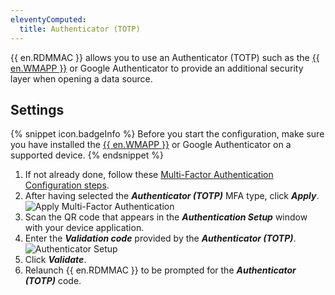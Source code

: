 ```yaml
---
eleventyComputed:
  title: Authenticator (TOTP)
---
```

{{ en.RDMMAC }} allows you to use an Authenticator (TOTP) such as the [{{ en.WMAPP }}](https://devolutions.net/workspace/) or Google Authenticator to provide an additional security layer when opening a data source.

## Settings

{% snippet icon.badgeInfo %}
Before you start the configuration, make sure you have installed the [{{ en.WMAPP }}](https://devolutions.net/workspace/) or Google Authenticator on a supported device.
{% endsnippet %}

1. If not already done, follow these [Multi-Factor Authentication Configuration steps](/rdm/mac/data-sources/multi-factor-authentication/).
1. After having selected the ***Authenticator (TOTP)*** MFA type, click ***Apply***.
![Apply Multi-Factor Authentication](https://cdnweb.devolutions.net/docs/docs_en_rdm_mac_clip10503.png)
1. Scan the QR code that appears in the ***Authentication Setup*** window with your device application.
1. Enter the ***Validation code*** provided by the ***Authenticator (TOTP)***.
![Authenticator Setup](https://cdnweb.devolutions.net/docs/docs_en_rdm_mac_clip10067.png)
1. Click ***Validate***.
1. Relaunch {{ en.RDMMAC }} to be prompted for the ***Authenticator (TOTP)*** code.
